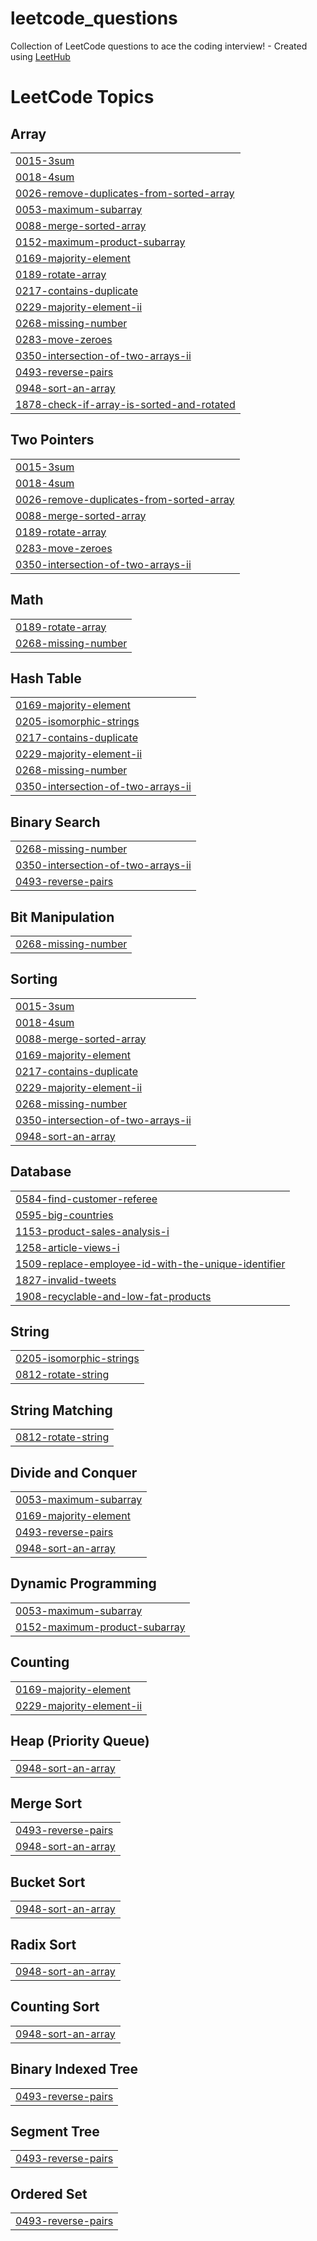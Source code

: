 # leetcode_questions
Collection of LeetCode questions to ace the coding interview! - Created using [LeetHub](https://github.com/QasimWani/LeetHub)

<!---LeetCode Topics Start-->
# LeetCode Topics
## Array
|  |
| ------- |
| [0015-3sum](https://github.com/Shahid0301/leetcode_questions/tree/master/0015-3sum) |
| [0018-4sum](https://github.com/Shahid0301/leetcode_questions/tree/master/0018-4sum) |
| [0026-remove-duplicates-from-sorted-array](https://github.com/Shahid0301/leetcode_questions/tree/master/0026-remove-duplicates-from-sorted-array) |
| [0053-maximum-subarray](https://github.com/Shahid0301/leetcode_questions/tree/master/0053-maximum-subarray) |
| [0088-merge-sorted-array](https://github.com/Shahid0301/leetcode_questions/tree/master/0088-merge-sorted-array) |
| [0152-maximum-product-subarray](https://github.com/Shahid0301/leetcode_questions/tree/master/0152-maximum-product-subarray) |
| [0169-majority-element](https://github.com/Shahid0301/leetcode_questions/tree/master/0169-majority-element) |
| [0189-rotate-array](https://github.com/Shahid0301/leetcode_questions/tree/master/0189-rotate-array) |
| [0217-contains-duplicate](https://github.com/Shahid0301/leetcode_questions/tree/master/0217-contains-duplicate) |
| [0229-majority-element-ii](https://github.com/Shahid0301/leetcode_questions/tree/master/0229-majority-element-ii) |
| [0268-missing-number](https://github.com/Shahid0301/leetcode_questions/tree/master/0268-missing-number) |
| [0283-move-zeroes](https://github.com/Shahid0301/leetcode_questions/tree/master/0283-move-zeroes) |
| [0350-intersection-of-two-arrays-ii](https://github.com/Shahid0301/leetcode_questions/tree/master/0350-intersection-of-two-arrays-ii) |
| [0493-reverse-pairs](https://github.com/Shahid0301/leetcode_questions/tree/master/0493-reverse-pairs) |
| [0948-sort-an-array](https://github.com/Shahid0301/leetcode_questions/tree/master/0948-sort-an-array) |
| [1878-check-if-array-is-sorted-and-rotated](https://github.com/Shahid0301/leetcode_questions/tree/master/1878-check-if-array-is-sorted-and-rotated) |
## Two Pointers
|  |
| ------- |
| [0015-3sum](https://github.com/Shahid0301/leetcode_questions/tree/master/0015-3sum) |
| [0018-4sum](https://github.com/Shahid0301/leetcode_questions/tree/master/0018-4sum) |
| [0026-remove-duplicates-from-sorted-array](https://github.com/Shahid0301/leetcode_questions/tree/master/0026-remove-duplicates-from-sorted-array) |
| [0088-merge-sorted-array](https://github.com/Shahid0301/leetcode_questions/tree/master/0088-merge-sorted-array) |
| [0189-rotate-array](https://github.com/Shahid0301/leetcode_questions/tree/master/0189-rotate-array) |
| [0283-move-zeroes](https://github.com/Shahid0301/leetcode_questions/tree/master/0283-move-zeroes) |
| [0350-intersection-of-two-arrays-ii](https://github.com/Shahid0301/leetcode_questions/tree/master/0350-intersection-of-two-arrays-ii) |
## Math
|  |
| ------- |
| [0189-rotate-array](https://github.com/Shahid0301/leetcode_questions/tree/master/0189-rotate-array) |
| [0268-missing-number](https://github.com/Shahid0301/leetcode_questions/tree/master/0268-missing-number) |
## Hash Table
|  |
| ------- |
| [0169-majority-element](https://github.com/Shahid0301/leetcode_questions/tree/master/0169-majority-element) |
| [0205-isomorphic-strings](https://github.com/Shahid0301/leetcode_questions/tree/master/0205-isomorphic-strings) |
| [0217-contains-duplicate](https://github.com/Shahid0301/leetcode_questions/tree/master/0217-contains-duplicate) |
| [0229-majority-element-ii](https://github.com/Shahid0301/leetcode_questions/tree/master/0229-majority-element-ii) |
| [0268-missing-number](https://github.com/Shahid0301/leetcode_questions/tree/master/0268-missing-number) |
| [0350-intersection-of-two-arrays-ii](https://github.com/Shahid0301/leetcode_questions/tree/master/0350-intersection-of-two-arrays-ii) |
## Binary Search
|  |
| ------- |
| [0268-missing-number](https://github.com/Shahid0301/leetcode_questions/tree/master/0268-missing-number) |
| [0350-intersection-of-two-arrays-ii](https://github.com/Shahid0301/leetcode_questions/tree/master/0350-intersection-of-two-arrays-ii) |
| [0493-reverse-pairs](https://github.com/Shahid0301/leetcode_questions/tree/master/0493-reverse-pairs) |
## Bit Manipulation
|  |
| ------- |
| [0268-missing-number](https://github.com/Shahid0301/leetcode_questions/tree/master/0268-missing-number) |
## Sorting
|  |
| ------- |
| [0015-3sum](https://github.com/Shahid0301/leetcode_questions/tree/master/0015-3sum) |
| [0018-4sum](https://github.com/Shahid0301/leetcode_questions/tree/master/0018-4sum) |
| [0088-merge-sorted-array](https://github.com/Shahid0301/leetcode_questions/tree/master/0088-merge-sorted-array) |
| [0169-majority-element](https://github.com/Shahid0301/leetcode_questions/tree/master/0169-majority-element) |
| [0217-contains-duplicate](https://github.com/Shahid0301/leetcode_questions/tree/master/0217-contains-duplicate) |
| [0229-majority-element-ii](https://github.com/Shahid0301/leetcode_questions/tree/master/0229-majority-element-ii) |
| [0268-missing-number](https://github.com/Shahid0301/leetcode_questions/tree/master/0268-missing-number) |
| [0350-intersection-of-two-arrays-ii](https://github.com/Shahid0301/leetcode_questions/tree/master/0350-intersection-of-two-arrays-ii) |
| [0948-sort-an-array](https://github.com/Shahid0301/leetcode_questions/tree/master/0948-sort-an-array) |
## Database
|  |
| ------- |
| [0584-find-customer-referee](https://github.com/Shahid0301/leetcode_questions/tree/master/0584-find-customer-referee) |
| [0595-big-countries](https://github.com/Shahid0301/leetcode_questions/tree/master/0595-big-countries) |
| [1153-product-sales-analysis-i](https://github.com/Shahid0301/leetcode_questions/tree/master/1153-product-sales-analysis-i) |
| [1258-article-views-i](https://github.com/Shahid0301/leetcode_questions/tree/master/1258-article-views-i) |
| [1509-replace-employee-id-with-the-unique-identifier](https://github.com/Shahid0301/leetcode_questions/tree/master/1509-replace-employee-id-with-the-unique-identifier) |
| [1827-invalid-tweets](https://github.com/Shahid0301/leetcode_questions/tree/master/1827-invalid-tweets) |
| [1908-recyclable-and-low-fat-products](https://github.com/Shahid0301/leetcode_questions/tree/master/1908-recyclable-and-low-fat-products) |
## String
|  |
| ------- |
| [0205-isomorphic-strings](https://github.com/Shahid0301/leetcode_questions/tree/master/0205-isomorphic-strings) |
| [0812-rotate-string](https://github.com/Shahid0301/leetcode_questions/tree/master/0812-rotate-string) |
## String Matching
|  |
| ------- |
| [0812-rotate-string](https://github.com/Shahid0301/leetcode_questions/tree/master/0812-rotate-string) |
## Divide and Conquer
|  |
| ------- |
| [0053-maximum-subarray](https://github.com/Shahid0301/leetcode_questions/tree/master/0053-maximum-subarray) |
| [0169-majority-element](https://github.com/Shahid0301/leetcode_questions/tree/master/0169-majority-element) |
| [0493-reverse-pairs](https://github.com/Shahid0301/leetcode_questions/tree/master/0493-reverse-pairs) |
| [0948-sort-an-array](https://github.com/Shahid0301/leetcode_questions/tree/master/0948-sort-an-array) |
## Dynamic Programming
|  |
| ------- |
| [0053-maximum-subarray](https://github.com/Shahid0301/leetcode_questions/tree/master/0053-maximum-subarray) |
| [0152-maximum-product-subarray](https://github.com/Shahid0301/leetcode_questions/tree/master/0152-maximum-product-subarray) |
## Counting
|  |
| ------- |
| [0169-majority-element](https://github.com/Shahid0301/leetcode_questions/tree/master/0169-majority-element) |
| [0229-majority-element-ii](https://github.com/Shahid0301/leetcode_questions/tree/master/0229-majority-element-ii) |
## Heap (Priority Queue)
|  |
| ------- |
| [0948-sort-an-array](https://github.com/Shahid0301/leetcode_questions/tree/master/0948-sort-an-array) |
## Merge Sort
|  |
| ------- |
| [0493-reverse-pairs](https://github.com/Shahid0301/leetcode_questions/tree/master/0493-reverse-pairs) |
| [0948-sort-an-array](https://github.com/Shahid0301/leetcode_questions/tree/master/0948-sort-an-array) |
## Bucket Sort
|  |
| ------- |
| [0948-sort-an-array](https://github.com/Shahid0301/leetcode_questions/tree/master/0948-sort-an-array) |
## Radix Sort
|  |
| ------- |
| [0948-sort-an-array](https://github.com/Shahid0301/leetcode_questions/tree/master/0948-sort-an-array) |
## Counting Sort
|  |
| ------- |
| [0948-sort-an-array](https://github.com/Shahid0301/leetcode_questions/tree/master/0948-sort-an-array) |
## Binary Indexed Tree
|  |
| ------- |
| [0493-reverse-pairs](https://github.com/Shahid0301/leetcode_questions/tree/master/0493-reverse-pairs) |
## Segment Tree
|  |
| ------- |
| [0493-reverse-pairs](https://github.com/Shahid0301/leetcode_questions/tree/master/0493-reverse-pairs) |
## Ordered Set
|  |
| ------- |
| [0493-reverse-pairs](https://github.com/Shahid0301/leetcode_questions/tree/master/0493-reverse-pairs) |
<!---LeetCode Topics End-->